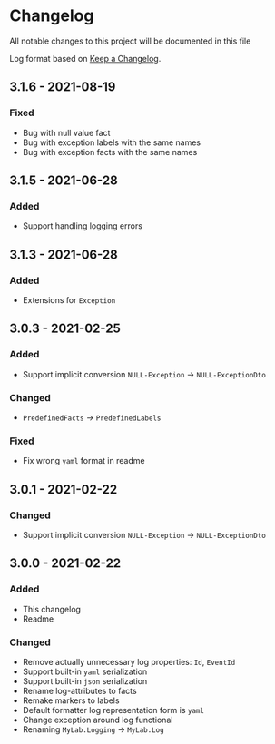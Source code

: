 # Changelog

All notable changes to this project will be documented in this file

Log format based on [Keep a Changelog](https://keepachangelog.com/en/1.0.0/).

## 3.1.6 - 2021-08-19

### Fixed

* Bug with null value fact
* Bug with exception labels with the same names
* Bug with exception facts with the same names

## 3.1.5 - 2021-06-28

### Added

* Support handling logging errors

## 3.1.3 - 2021-06-28

### Added

* Extensions for `Exception`

## 3.0.3 - 2021-02-25

### Added

* Support implicit conversion `NULL-Exception` -> `NULL-ExceptionDto`

### Changed

* `PredefinedFacts` -> `PredefinedLabels`

### Fixed 

* Fix wrong `yaml` format in readme

## 3.0.1 - 2021-02-22

### Changed

* Support implicit conversion `NULL-Exception` -> `NULL-ExceptionDto`

## 3.0.0 - 2021-02-22

### Added

- This changelog
- Readme

### Changed

* Remove actually unnecessary log properties: `Id`, `EventId`
* Support built-in `yaml` serialization
* Support built-in `json` serialization  
* Rename log-attributes to facts
* Remake markers to labels
* Default formatter log representation form is `yaml`   
* Change exception around log functional
* Renaming `MyLab.Logging` -> `MyLab.Log`

